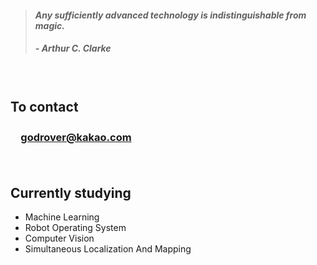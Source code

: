 > #### *Any sufficiently advanced technology is indistinguishable from magic.*
> ##### - Arthur C. Clarke

　

## **To contact**
### 　**[godrover@kakao.com](mailto:godrover@kakao.com)**

　

## **Currently studying**

- Machine Learning
- Robot Operating System
- Computer Vision
- Simultaneous Localization And Mapping

